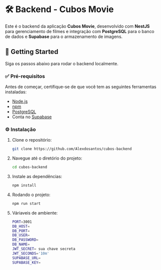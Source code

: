 # 🛠️ Backend - Cubos Movie

Este é o backend da aplicação **Cubos Movie**, desenvolvido com **NestJS** para gerenciamento de filmes e integração com **PostgreSQL** para o banco de dados e **Supabase** para o armazenamento de imagens.

## 🚀 Getting Started

Siga os passos abaixo para rodar o backend localmente.

### ✅ Pré-requisitos

Antes de começar, certifique-se de que você tem as seguintes ferramentas instaladas:

- [Node.js](https://nodejs.org/)
- [npm](https://www.npmjs.com/)
- [PostgreSQL](https://www.postgresql.org/)
- Conta no [Supabase](https://supabase.io/)

### ⚙️ Instalação

1. Clone o repositório:

   ```bash
   git clone https://github.com/Alexdosantos/cubos-backend

   ```

2. Navegue até o diretório do projeto:

   ```bash
   cd cubos-backend

   ```

3. Instale as dependências:

   ```bash
   npm install

   ```

4. Rodando o projeto:

   ```bash
   npm run start

   ```

5. Váriaveis de ambiente:

   ```bash
   PORT=3001
   DB_HOST=
   DB_PORT=
   DB_USER=
   DB_PASSWORD=
   DB_NAME=
   JWT_SECRET= sua chave secreta
   JWT_SECONDS='10m'
   SUPABASE_URL=
   SUPABASE_KEY=
  
   ```
